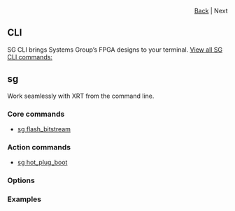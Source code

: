 <div id="readme" class="Box-body readme blob js-code-block-container">
<article class="markdown-body entry-content p-3 p-md-6" itemprop="text">
<p align="right">
<a href="https://github.com/fpgasystems/hacc">Back</a> | Next
</p>

# CLI
SG CLI brings Systems Group’s FPGA designs to your terminal. [View all SG CLI commands:](#sg)

## sg
Work seamlessly with XRT from the command line.

### Core commands

* [sg flash_bitstream](./CLI-sg-flash-bitstream.md) 

### Action commands

* [sg hot_plug_boot](#sg-hotplugboot)

### Options

### Examples

